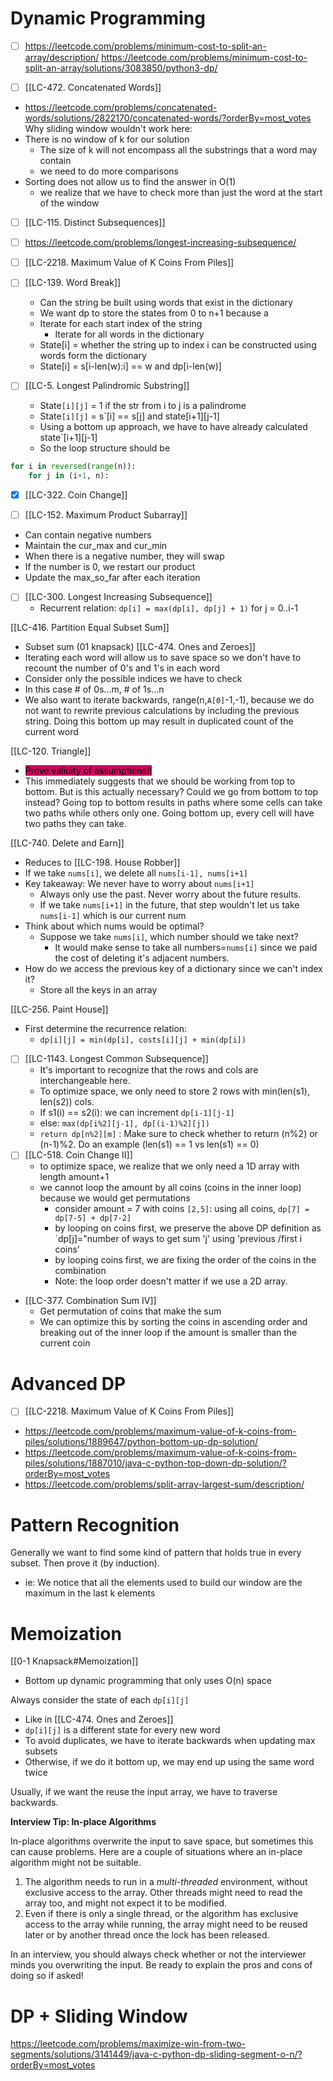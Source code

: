
# Dynamic Programming
- [ ] https://leetcode.com/problems/minimum-cost-to-split-an-array/description/
https://leetcode.com/problems/minimum-cost-to-split-an-array/solutions/3083850/python3-dp/

- [ ] [[LC-472. Concatenated Words]]
- https://leetcode.com/problems/concatenated-words/solutions/2822170/concatenated-words/?orderBy=most_votes
Why sliding window wouldn't work here:
- There is no window of k for our solution
	- The size of k will not encompass all the substrings that a word may contain
	- we need to do more comparisons
- Sorting does not allow us to find the answer in O(1)
	- we realize that we have to check more than just the word at the start of the window

- [ ] [[LC-115. Distinct Subsequences]]

- [ ] https://leetcode.com/problems/longest-increasing-subsequence/
- [ ] [[LC-2218. Maximum Value of K Coins From Piles]]

- [ ] [[LC-139. Word Break]]
	- Can the string be built using words that exist in the dictionary
	- We want dp to store the states from 0 to n+1 because a 
	- Iterate for each start index of the string
		- Iterate for all words in the dictionary
	- State[i] = whether the string up to index i can be constructed using words form the dictionary
	- State[i] = s[i-len(w):i] == w and dp[i-len(w)]
- [ ] [[LC-5. Longest Palindromic Substring]]
	- State`[i][j]` = 1 if the str from i to j is a palindrome
	- State`[i][j]` = s`[i] == s[j] and state[i+1][j-1]
	- Using a bottom up approach, we have to have already calculated state`[i+1][j-1]
	- So the loop structure should be 
```python
for i in reversed(range(n)):
	for j in (i+1, n):
```

- [x] [[LC-322. Coin Change]]


- [ ] [[LC-152. Maximum Product Subarray]]
- Can contain negative numbers
- Maintain the cur_max and cur_min
- When there is a negative number, they will swap
- If the number is 0, we restart our product
- Update the max_so_far after each iteration

- [ ] [[LC-300. Longest Increasing Subsequence]]
	- Recurrent relation: `dp[i] = max(dp[i], dp[j] + 1)` for j = 0..i-1

[[LC-416. Partition Equal Subset Sum]]
- Subset sum (01 knapsack)
[[LC-474. Ones and Zeroes]]
- Iterating each word will allow us to save space so we don't have to recount the number of 0's and 1's in each word
- Consider only the possible indices we have to check
- In this case # of 0s...m, # of 1s...n
- We also want to iterate backwards, range(n,`A[0]`-1,-1), because we do not want to rewrite previous calculations by including the previous string. Doing this bottom up may result in duplicated count of the current word

[[LC-120. Triangle]]
- <mark style="background: #cc085d;">Prove validity of assumptions!! </mark>
- This immediately suggests that we should be working from top to bottom. But is this actually necessary? Could we go from bottom to top instead? Going top to bottom results in paths where some cells can take two paths while others only one. Going bottom up, every cell will have two paths they can take. 

[[LC-740. Delete and Earn]]
- Reduces to [[LC-198. House Robber]]
- If we take `nums[i]`, we delete all `nums[i-1], nums[i+1]`
- Key takeaway: We never have to worry about `nums[i+1]`
	- Always only use the past. Never worry about the future results.
	- If we take `nums[i+1]`  in the future, that step wouldn't let us take `nums[i-1]` which is our current num
- Think about which nums would be optimal?
	- Suppose we take `nums[i]`, which number should we take next?
		- It would make sense to take all numbers=`nums[i]` since we paid the cost of deleting it's adjacent numbers.
- How do we access the previous key of a dictionary since we can't index it?
	- Store all the keys in an array

[[LC-256. Paint House]]
- First determine the recurrence relation:
	- `dp[i][j] = min(dp[i], costs[i][j] + min(dp[i])`

- [ ] [[LC-1143. Longest Common Subsequence]]
	- It's important to recognize that the rows and cols are interchangeable here.
	- To optimize space, we only need to store 2 rows with min(len(s1), len(s2)) cols.
	- If s1(i) == s2(i): we can increment `dp[i-1][j-1]`
	- else: `max(dp[i%2][j-1], dp[(i-1)%2][j])`
	- `return dp[n%2][m]` : Make sure to check whether to return (n%2) or (n-1)%2. Do an example (len(s1) == 1 vs len(s1) == 0)
- [ ] [[LC-518. Coin Change II]]
	- to optimize space, we realize that we only need a 1D array with length amount+1
	- we cannot loop the amount by all coins (coins in the inner loop) because we would get permutations
		- consider amount = 7 with coins `[2,5]`: using all coins, `dp[7] = dp[7-5] + dp[7-2]`
		- by looping on coins first, we preserve the above DP definition as `dp[j]="number of ways to get sum 'j' using 'previous /first i coins'
		- by looping coins first, we are fixing the order of the coins in the combination
		- Note: the loop order doesn't matter if we use a 2D array. 
- [[LC-377. Combination Sum IV]]
	- Get permutation of coins that make the sum
	- We can optimize this by sorting the coins in ascending order and breaking out of the inner loop if the amount is smaller than the current coin

# Advanced DP

- [ ] [[LC-2218. Maximum Value of K Coins From Piles]]
- https://leetcode.com/problems/maximum-value-of-k-coins-from-piles/solutions/1889647/python-bottom-up-dp-solution/
- https://leetcode.com/problems/maximum-value-of-k-coins-from-piles/solutions/1887010/java-c-python-top-down-dp-solution/?orderBy=most_votes
- https://leetcode.com/problems/split-array-largest-sum/description/


# Pattern Recognition
Generally we want to find some kind of pattern that holds true in every subset.
Then prove it (by induction).
- ie: We notice that all the elements used to build our window are the maximum in the last k elements
# Memoization
[[0-1 Knapsack#Memoization]] 
- Bottom up dynamic programming that only uses O(n) space

Always consider the state of each `dp[i][j]`
- Like in [[LC-474. Ones and Zeroes]]
- `dp[i][j]` is a different state for every new word
- To avoid duplicates, we have to iterate backwards when updating max subsets
- Otherwise, if we do it bottom up, we may end up using the same word twice

Usually, if we want the reuse the input array, we have to traverse backwards.


**Interview Tip: In-place Algorithms**

In-place algorithms overwrite the input to save space, but sometimes this can cause problems. Here are a couple of situations where an in-place algorithm might not be suitable.

1. The algorithm needs to run in a _multi-threaded_ environment, without exclusive access to the array. Other threads might need to read the array too, and might not expect it to be modified.
2. Even if there is only a single thread, or the algorithm has exclusive access to the array while running, the array might need to be reused later or by another thread once the lock has been released.

In an interview, you should always check whether or not the interviewer minds you overwriting the input. Be ready to explain the pros and cons of doing so if asked!



# DP + Sliding Window

https://leetcode.com/problems/maximize-win-from-two-segments/solutions/3141449/java-c-python-dp-sliding-segment-o-n/?orderBy=most_votes